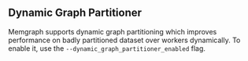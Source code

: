 ## Dynamic Graph Partitioner

Memgraph supports dynamic graph partitioning which improves performance on badly partitioned dataset over workers dynamically. To enable it, use the
```--dynamic_graph_partitioner_enabled``` flag.
